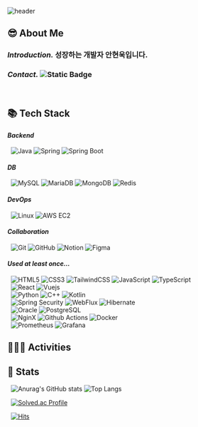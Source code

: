 ![header](https://capsule-render.vercel.app/api?type=Waving&section=header&height=220&text=Hyunuk's%20Github&fontAlignX=50&fontAlignY=40&color=gradient&fontSize=60&fontColor=ffffff&desc=)

## 😎 About Me
### _Introduction._ 성장하는 개발자 안현욱입니다.
### _Contact._ ![Static Badge](https://img.shields.io/badge/dksgusdnr17%40naver.com-%23FFFFFF?style=flat-square&logo=naver&logoColor=%2303C75A)
<br/>

## 📚 Tech Stack

#### _Backend_
&nbsp; 
![Java](https://img.shields.io/badge/JAVA-%23FF7800?style=flat-square)
![Spring](https://img.shields.io/badge/Spring-%236DB33F?style=flat-square&logo=spring&logoColor=%23FFFFFF)
![Spring Boot](https://img.shields.io/badge/Spring%20Boot-%236DB33F?style=flat-square&logo=Spring%20boot&logoColor=%23FFFFFF)

#### _DB_
&nbsp; 
![MySQL](https://img.shields.io/badge/MySQL-%234479A1?style=flat-square&logo=MySQL&logoColor=%23FFFFFF)
![MariaDB](https://img.shields.io/badge/MariaDB-%23003545?style=flat-square&logo=MariaDB&logoColor=%23FFFFFF)
![MongoDB](https://img.shields.io/badge/MongoDB-%2347A248?style=flat-square&logo=mongodb&logoColor=%23FFFFFF)
![Redis](https://img.shields.io/badge/Redis-%23FF4438?style=flat-square&logo=redis&logoColor=%23FFFFFF)

#### _DevOps_
&nbsp; 
![Linux](https://img.shields.io/badge/Linux-%23FCC624?style=flat-square&logo=linux&logoColor=%23000000)
![AWS EC2](https://img.shields.io/badge/AWS%20EC2-%23FF9900?style=flat-square&logo=amazon%20ec2&logoColor=%23FFFFFF)

#### _Collaboration_
&nbsp; 
![Git](https://img.shields.io/badge/Git-%23F05032?style=flat-square&logo=git&logoColor=%23FFFFFF)
![GitHub](https://img.shields.io/badge/Github-%23121011.svg?style=flat-square&logo=github&logoColor=white)
![Notion](https://img.shields.io/badge/Notion-%23000000?style=flat-square&logo=notion&logoColor=%23FFFFFF)
![Figma](https://img.shields.io/badge/figma-%23F24E1E.svg?style=flat-square&logo=figma&logoColor=white)

#### _Used at least once..._
&nbsp; 
![HTML5](https://img.shields.io/badge/HTML5-%23E34F26?style=flat-square&logo=html5&logoColor=%23FFFFFF)
![CSS3](https://img.shields.io/badge/CSS3-%231572B6?style=flat-square&logo=css3&logoColor=%23FFFFFF)
![TailwindCSS](https://img.shields.io/badge/Tailwind-%2306B6D4?style=flat-square&logo=tailwind%20css&logoColor=%23FFFFFF)
![JavaScript](https://img.shields.io/badge/JavaScript-%23F7DF1E?style=flat-square&logo=javascript&logoColor=%23FFFFFF)
![TypeScript](https://img.shields.io/badge/TypeScript-%23007ACC.svg?style=flat-square&logo=typescript&logoColor=white)
<br/>
&nbsp; 
![React](https://img.shields.io/badge/React-%2361DAFB?style=flat-square&logo=react&logoColor=%23FFFFFF)
![Vuejs](https://img.shields.io/badge/Vue.js-%234FC08D?style=flat-square&logo=vue.js&logoColor=%23FFFFFF)
<br/>
&nbsp; 
![Python](https://img.shields.io/badge/Python-%233776AB?style=flat-square&logo=python&logoColor=%23FFFFFF)
![C++](https://img.shields.io/badge/C%2B%2B-%2300599C?style=flat-square&logo=C%2B%2B&logoColor=%23FFFFFF)
![Kotlin](https://img.shields.io/badge/Kotlin-%237F52FF?style=flat-square&logo=kotlin&logoColor=%23FFFFFF)
<br/>
&nbsp;
![Spring Security](https://img.shields.io/badge/Spring%20Security-%236DB33F?style=flat-square&logo=Spring%20Security&logoColor=%23FFFFFF)
![WebFlux](https://img.shields.io/badge/WebFlux-%236DB33F?style=flat-square&logo=Spring&logoColor=%23FFFFFF)
![Hibernate](https://img.shields.io/badge/Hibernate-59666C?style=flat-square&logo=Hibernate&logoColor=white)
<br/>
&nbsp; 
![Oracle](https://img.shields.io/badge/Oracle-%23F80000?style=flat-square&logo=Oracle&logoColor=%23FFFFFF)
![PostgreSQL](https://img.shields.io/badge/PostgreSQL-%23316192.svg?style=flat-square&logo=postgresql&logoColor=white)
<br/>
&nbsp; 
![NginX](https://img.shields.io/badge/NginX-%23009639?style=flat-square&logo=NginX&logoColor=%23FFFFFF)
![Github Actions](https://img.shields.io/badge/Github%20Actions-%232088FF?style=flat-square&logo=github%20actions&logoColor=%23FFFFFF)
![Docker](https://img.shields.io/badge/Docker-%232496ED?style=flat-square&logo=Docker&logoColor=%23FFFFFF)
<br/>
&nbsp;
![Prometheus](https://img.shields.io/badge/Prometheus-E6522C?style=flat-square&logo=Prometheus&logoColor=white)
![Grafana](https://img.shields.io/badge/Grafana-%23F46800.svg?style=flat-square&logo=grafana&logoColor=white)

## 🙋🏻‍♂️ Activities


## 📝 Stats
&nbsp; 
![Anurag's GitHub stats](https://github-readme-stats.vercel.app/api?username=hyunuk17&show_icons=true&theme=buefy&hide_title=true)
![Top Langs](https://github-readme-stats.vercel.app/api/top-langs/?username=hyunuk17&layout=compact)

&nbsp; 
[![Solved.ac Profile](http://mazassumnida.wtf/api/v2/generate_badge?boj=problematic17)](https://solved.ac/problematic17)

&nbsp; 
[![Hits](https://hits.seeyoufarm.com/api/count/incr/badge.svg?url=https%3A%2F%2Fgithub.com%2Fhyunuk17&count_bg=%234E72C8&title_bg=%23555555&icon=&icon_color=%23E7E7E7&title=hits&edge_flat=false)](https://hits.seeyoufarm.com)



<!--
**Hyunuk17/Hyunuk17** is a ✨ _special_ ✨ repository because its `README.md` (this file) appears on your GitHub profile.

Here are some ideas to get you started:

- 🔭 I’m currently working on ...
- 🌱 I’m currently learning ...
- 👯 I’m looking to collaborate on ...
- 🤔 I’m looking for help with ...
- 💬 Ask me about ...
- 📫 How to reach me: ...
- 😄 Pronouns: ...
- ⚡ Fun fact: ...
-->
